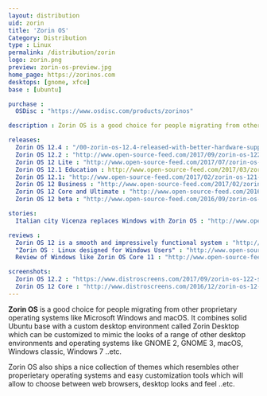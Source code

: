 ```yaml
---
layout: distribution
uid: zorin
title: 'Zorin OS'
Category: Distribution
type : Linux
permalink: /distribution/zorin
logo: zorin.png
preview: zorin-os-preview.jpg
home_page: https://zorinos.com
desktops: [gnome, xfce]
base : [ubuntu]

purchase :
  OSDisc : "https://www.osdisc.com/products/zorinos"

description : Zorin OS is a good choice for people migrating from other proprietary operating systems like Microsoft Windows and macOS. Stories and reviews on Zorin OS

releases:
  Zorin OS 12.4 : "/00-zorin-os-12.4-released-with-better-hardware-support/"
  Zorin OS 12.2 : "http://www.open-source-feed.com/2017/09/zorin-os-122-released-with-performance.html"
  Zorin OS 12 Lite : "http://www.open-source-feed.com/2017/07/zorin-os-12-lite-released-with.html"
  Zorin OS 12.1 Education : http://www.open-source-feed.com/2017/03/zorin-os-121-education-flavor-released.html
  Zorin OS 12.1: "http://www.open-source-feed.com/2017/02/zorin-os-121-released-with-linux-kernel.html"
  Zorin OS 12 Business : "http://www.open-source-feed.com/2017/02/zorin-os-12-business-edition-released.html"
  Zorin OS 12 Core and Ultimate : "http://www.open-source-feed.com/2016/11/zorin-os-12-core-and-ultimate-editions.html"
  Zorin OS 12 beta : "http://www.open-source-feed.com/2016/09/zorin-os-12-beta-released-with-zorin.html"

stories:
  Italian city Vicenza replaces Windows with Zorin OS : "http://www.open-source-feed.com/2016/05/italian-city-vicenza-replaces-windows.html"

reviews :
  Zorin OS 12 is a smooth and impressively functional system : "http://www.open-source-feed.com/2016/12/zorin-os-12-is-smooth-and-impressively.html"
  "Zorin OS : Linux designed for Windows Users" : "http://www.open-source-feed.com/2016/04/zorin-os-linux-designed-for-windows.html"
  Review of Windows like Zorin OS Core 11 : "http://www.open-source-feed.com/2016/02/review-of-windows-like-zorin-os-core-11.html"

screenshots:
  Zorin OS 12.2 : "https://www.distroscreens.com/2017/09/zorin-os-122-screenshots.html"
  Zorin OS 12 Core : "http://www.distroscreens.com/2016/12/zorin-os-12-core-screenshots.html"
---
```


**Zorin OS** is a good choice for people migrating from other proprietary operating systems like Microsoft Windows and macOS. It combines solid Ubuntu base with a custom desktop environment called Zorin Desktop which can be customized to mimic the looks of a range of other desktop environments and operating systems like GNOME 2, GNOME 3, macOS, Windows classic, Windows 7 ..etc.

Zorin OS also ships a nice collection of themes which resembles other properietary operating systems and easy customization tools which will allow to choose between web browsers, desktop looks and feel ..etc.
